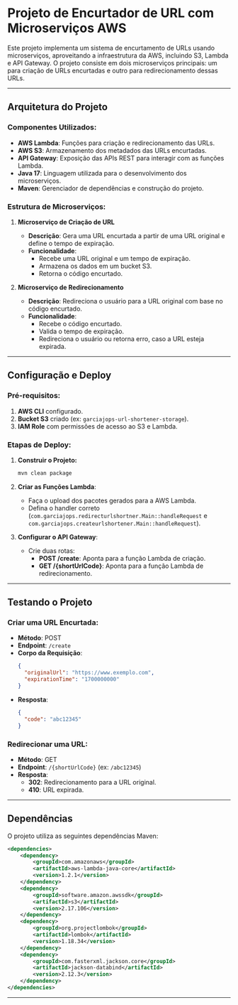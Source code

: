 # Projeto de Encurtador de URL com Microserviços AWS

Este projeto implementa um sistema de encurtamento de URLs usando microserviços, aproveitando a infraestrutura da AWS, incluindo S3, Lambda e API Gateway. O projeto consiste em dois microserviços principais: um para criação de URLs encurtadas e outro para redirecionamento dessas URLs.

---

## Arquitetura do Projeto

### Componentes Utilizados:
- **AWS Lambda**: Funções para criação e redirecionamento das URLs.
- **AWS S3**: Armazenamento dos metadados das URLs encurtadas.
- **API Gateway**: Exposição das APIs REST para interagir com as funções Lambda.
- **Java 17**: Linguagem utilizada para o desenvolvimento dos microserviços.
- **Maven**: Gerenciador de dependências e construção do projeto.

### Estrutura de Microserviços:

1. **Microserviço de Criação de URL**
   - **Descrição**: Gera uma URL encurtada a partir de uma URL original e define o tempo de expiração.
   - **Funcionalidade**:
     - Recebe uma URL original e um tempo de expiração.
     - Armazena os dados em um bucket S3.
     - Retorna o código encurtado.

2. **Microserviço de Redirecionamento**
   - **Descrição**: Redireciona o usuário para a URL original com base no código encurtado.
   - **Funcionalidade**:
     - Recebe o código encurtado.
     - Valida o tempo de expiração.
     - Redireciona o usuário ou retorna erro, caso a URL esteja expirada.

---

## Configuração e Deploy

### Pré-requisitos:
1. **AWS CLI** configurado.
2. **Bucket S3** criado (ex: `garciajops-url-shortener-storage`).
3. **IAM Role** com permissões de acesso ao S3 e Lambda.

### Etapas de Deploy:
1. **Construir o Projeto:**
   ```bash
   mvn clean package
   ```
2. **Criar as Funções Lambda**:
   - Faça o upload dos pacotes gerados para a AWS Lambda.
   - Defina o handler correto (`com.garciajops.redirecturlshortner.Main::handleRequest` e `com.garciajops.createurlshortener.Main::handleRequest`).

3. **Configurar o API Gateway**:
   - Crie duas rotas:
     - **POST /create**: Aponta para a função Lambda de criação.
     - **GET /{shortUrlCode}**: Aponta para a função Lambda de redirecionamento.

---

## Testando o Projeto

### Criar uma URL Encurtada:
- **Método**: POST
- **Endpoint**: `/create`
- **Corpo da Requisição**:
  ```json
  {
    "originalUrl": "https://www.exemplo.com",
    "expirationTime": "1700000000"
  }
  ```
- **Resposta**:
  ```json
  {
    "code": "abc12345"
  }
  ```

### Redirecionar uma URL:
- **Método**: GET
- **Endpoint**: `/{shortUrlCode}` (ex: `/abc12345`)
- **Resposta**:
  - **302**: Redirecionamento para a URL original.
  - **410**: URL expirada.

---

## Dependências

O projeto utiliza as seguintes dependências Maven:

```xml
<dependencies>
    <dependency>
        <groupId>com.amazonaws</groupId>
        <artifactId>aws-lambda-java-core</artifactId>
        <version>1.2.1</version>
    </dependency>
    <dependency>
        <groupId>software.amazon.awssdk</groupId>
        <artifactId>s3</artifactId>
        <version>2.17.106</version>
    </dependency>
    <dependency>
        <groupId>org.projectlombok</groupId>
        <artifactId>lombok</artifactId>
        <version>1.18.34</version>
    </dependency>
    <dependency>
        <groupId>com.fasterxml.jackson.core</groupId>
        <artifactId>jackson-databind</artifactId>
        <version>2.12.3</version>
    </dependency>
</dependencies>
```

---
